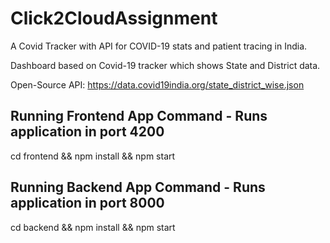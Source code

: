 # Click2CloudAssignment
A Covid Tracker with API for COVID-19 stats and patient tracing in India.

Dashboard based on Covid-19 tracker which shows State and District data.

Open-Source API: https://data.covid19india.org/state_district_wise.json

Running Frontend App Command - Runs application in port 4200
---------------------------------------------------------------
cd frontend && npm install && npm start

Running Backend App Command - Runs application in port 8000
---------------------------------------------------------------
cd backend && npm install && npm start
